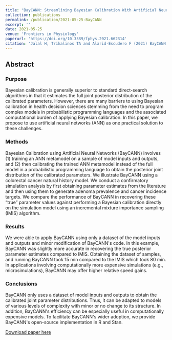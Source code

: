 ```yaml
---
title: "BayCANN: Streamlining Bayesian Calibration With Artificial Neural Network Metamodeling"
collection: publications
permalink: /publication/2021-05-25-BayCANN
excerpt: ''
date: 2021-05-25
venue: 'Frontiers in Physiology'
paperurl: 'https://doi.org/10.3389/fphys.2021.662314'
citation: 'Jalal H, Trikalinos TA and Alarid-Escudero F (2021) BayCANN: Streamlining Bayesian Calibration With Artificial Neural Network Metamodeling. Front. Physiol. 12:662314. https://doi.org/10.3389/fphys.2021.662314'
---
```

## Abstract
### Purpose
Bayesian calibration is generally superior to standard direct-search algorithms in that it estimates the full joint posterior distribution of the calibrated parameters. However, there are many barriers to using Bayesian calibration in health decision sciences stemming from the need to program complex models in probabilistic programming languages and the associated computational burden of applying Bayesian calibration. In this paper, we propose to use artificial neural networks (ANN) as one practical solution to these challenges.

### Methods
Bayesian Calibration using Artificial Neural Networks (BayCANN) involves (1) training an ANN metamodel on a sample of model inputs and outputs, and (2) then calibrating the trained ANN metamodel instead of the full model in a probabilistic programming language to obtain the posterior joint distribution of the calibrated parameters. We illustrate BayCANN using a colorectal cancer natural history model. We conduct a confirmatory simulation analysis by first obtaining parameter estimates from the literature and then using them to generate adenoma prevalence and cancer incidence targets. We compare the performance of BayCANN in recovering these “true” parameter values against performing a Bayesian calibration directly on the simulation model using an incremental mixture importance sampling (IMIS) algorithm.

### Results
We were able to apply BayCANN using only a dataset of the model inputs and outputs and minor modification of BayCANN's code. In this example, BayCANN was slightly more accurate in recovering the true posterior parameter estimates compared to IMIS. Obtaining the dataset of samples, and running BayCANN took 15 min compared to the IMIS which took 80 min. In applications involving computationally more expensive simulations (e.g., microsimulations), BayCANN may offer higher relative speed gains.

### Conclusions
BayCANN only uses a dataset of model inputs and outputs to obtain the calibrated joint parameter distributions. Thus, it can be adapted to models of various levels of complexity with minor or no change to its structure. In addition, BayCANN's efficiency can be especially useful in computationally expensive models. To facilitate BayCANN's wider adoption, we provide BayCANN's open-source implementation in R and Stan.


[Download paper here](https://doi.org/10.3389/fphys.2021.662314)